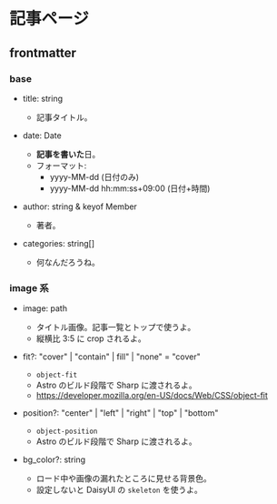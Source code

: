 
# 記事ページ

## frontmatter

### base

- title: string
  - 記事タイトル。

- date: Date
  - **記事を書いた**日。
  - フォーマット:
    - yyyy-MM-dd (日付のみ)
    - yyyy-MM-dd hh:mm:ss+09:00 (日付+時間)

- author: string & keyof Member
  - 著者。

- categories: string[]
  - 何なんだろうね。

### image 系

- image: path
  - タイトル画像。記事一覧とトップで使うよ。
  - 縦横比 3:5 に crop されるよ。

- fit?: "cover" | "contain" | fill" | "none" = "cover"
  - `object-fit`
  - Astro のビルド段階で Sharp に渡されるよ。
  - <https://developer.mozilla.org/en-US/docs/Web/CSS/object-fit>

- position?: "center" | "left" | "right" | "top" | "bottom"
  - `object-position`
  - Astro のビルド段階で Sharp に渡されるよ。

- bg_color?: string
  - ロード中や画像の漏れたところに見せる背景色。
  - 設定しないと DaisyUI の `skeleton` を使うよ。
